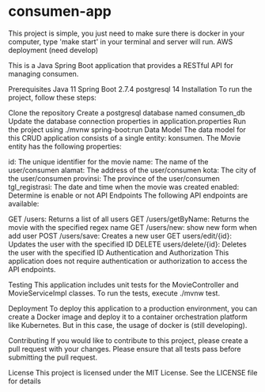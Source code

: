 # consumen-app

This project is simple, you just need to make sure there is docker in your computer, type 'make start' in your terminal and server will run. 
AWS deployment (need develop)

This is a Java Spring Boot application that provides a RESTful API for managing consumen.

Prerequisites
Java 11
Spring Boot 2.7.4
postgresql 14
Installation
To run the project, follow these steps:

Clone the repository
Create a postgresql database named consumen_db
Update the database connection properties in application.properties
Run the project using ./mvnw spring-boot:run
Data Model
The data model for this CRUD application consists of a single entity: konsumen. The Movie entity has the following properties:

id: The unique identifier for the movie
name: The name of the user/consumen
alamat: The address of the user/consumen
kota: The city of the user/consumen
provinsi: The province of the user/consumen
tgl_registrasi: The date and time when the movie was created
enabled: Determine is enable or not
API Endpoints
The following API endpoints are available:

GET /users: Returns a list of all users
GET /users/getByName: Returns the movie with the specified regex name
GET /users/new: show new form when add user
POST /users/save: Creates a new user
GET users/edit/{id}: Updates the user with the specified ID
DELETE users/delete/{id}: Deletes the user with the specified ID
Authentication and Authorization
This application does not require authentication or authorization to access the API endpoints.

Testing
This application includes unit tests for the MovieController and MovieServiceImpl classes. To run the tests, execute ./mvnw test.

Deployment
To deploy this application to a production environment, you can create a Docker image and deploy it to a container orchestration platform like Kubernetes. But in this case, the usage of docker is (still developing).

Contributing
If you would like to contribute to this project, please create a pull request with your changes. Please ensure that all tests pass before submitting the pull request.

License
This project is licensed under the MIT License. See the LICENSE file for details
